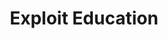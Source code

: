 ---
title: Exploit Education
description: exploit.education provides a variety of resources that can be used to learn about vulnerability analysis, exploit development, software debugging, binary analysis, and general cyber security issues.
url: https://exploit.education/
image:
    # url: '/assets/images/cafe.png'
    # alt: 'Cafe'
tags: ['exploit', 'learn', 'training', 'tutorial']
listedDate: 2023-11-09
published: true
---